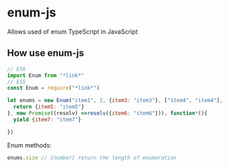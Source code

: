# enum-js
Allows used of enum TypeScript in JavaScript

## How use enum-js
```js
// ES6
import Enum from "*link*"
// ES5
const Enum = require("*link*")

let enums = new Enum("item1", 2, {item3: "item3"}, ["item4", "item4"], function(){
  return {item5: "item5"}
}, new Promise((resolv) =>resolv({item6: "item6"})), function*(){
  yield {item7: "item7"}

})
```
Enum methods:
```js
enums.size // {number} return the length of enumeration

```
